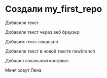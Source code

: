 ﻿# Создали my_first_repo

Добавили текст

Добавили текст через веб браузер


Добавим текст локально

Добавили текст в новой тексте newbranch

Добавил локальный конфликт

Меня зовут Лена
